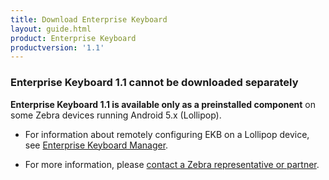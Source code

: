 ```yaml
---
title: Download Enterprise Keyboard
layout: guide.html
product: Enterprise Keyboard
productversion: '1.1'
---
```


### Enterprise Keyboard 1.1 cannot be downloaded separately

**Enterprise Keyboard 1.1 is available only as a preinstalled component** on some Zebra devices running Android 5.x (Lollipop). 

* For information about remotely configuring EKB on a Lollipop device, see [Enterprise Keyboard Manager](../../../../mx/enterprisekeyboardmgr).

* For more information, please [contact a Zebra representative or partner](https://www.zebra.com/us/en/about-zebra/contact-zebra.html). 
